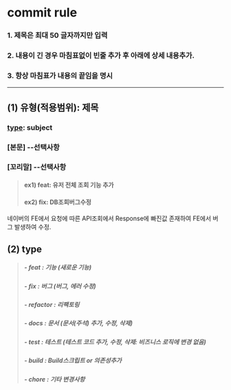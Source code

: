 # commit rule

### 1. 제목은 최대 50 글자까지만 입력
### 2. 내용이 긴 경우 마침표없이 빈줄 추가 후 아래에 상세 내용추가. 
### 3. 항상 마침표가 내용의 끝임을 명시
---------------------------------------------------

## (1) 유형(적용범위): 제목
### [type]([scope]): subject

### [본문] --선택사항
### [꼬리말] --선택사항

> #### ex1) feat: 유저 전체 조회 기능 추가
> #### ex2) fix: DB조회버그수정

네이버의 FE에서 요청에 따른 API조회에서
Response에 빠진값 존재하여 FE에서 버그 발생하여 수정.


## (2) type
> #####  - feat     : 기능 (새로운 기능)
> #####  - fix      : 버그 (버그, 에러 수정)
> #####  - refactor : 리팩토링
> #####  - docs     : 문서 (문서(주석) 추가, 수정, 삭제)
> #####  - test     : 테스트 (테스트 코드 추가, 수정, 삭제: 비즈니스 로직에 변경 없음)
> #####  - build    : Build스크립트 or 의존성추가
> #####  - chore    : 기타 변경사항
